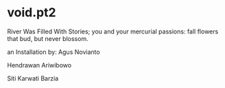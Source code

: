 void.pt2
========

River Was Filled With Stories; you and your mercurial passions: fall flowers that bud, but never blossom.


an Installation by:
Agus Novianto

Hendrawan Ariwibowo

Siti Karwati Barzia
